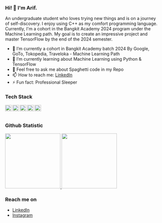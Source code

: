 ### Hi! 👋 I'm Arif.

An undergraduate student who loves trying new things and is on a journey of self-discovery. I enjoy using C++ as my comfort programming language. Currently, I'm a cohort in the Bangkit Academy 2024 program under the Machine Learning path. My goal is to create an impressive project and master TensorFlow by the end of the 2024 semester.

- 🔭 I’m currently a cohort in Bangkit Academy batch 2024 By Google, GoTo, Tokopedia, Traveloka - Machine Learning Path
- 🌱 I’m currently learning about Machine Learning using Python & TensorFlow
- 💬 Feel free to ask me about Spaghetti code in my Repo
- 📫 How to reach me: <a href="https://www.linkedin.com/in/arif-fathurrahman/">LinkedIn</a>
- ⚡ Fun fact: Professional Sleeper

### Tech Stack
  <a href="#"><img align="left" alt="JavaScript" title="JavaScript" width="21px" src="https://upload.wikimedia.org/wikipedia/commons/9/99/Unofficial_JavaScript_logo_2.svg" /></a>
  <a href="https://nodejs.org/"><img align="left" alt="NodeJS" title="NodeJS" width="21px" src="https://seeklogo.com/images/N/nodejs-logo-FBE122E377-seeklogo.com.png" /></a>
  <a href="https://reactjs.org/"><img align="left" alt="React" title="React" width="21px" src="https://cdn.worldvectorlogo.com/logos/react-2.svg" /></a>
  <a href="https://hapi.dev/"><img align="left" alt="Hapi" title="Hapi (NodeJS HTTP Framework)" width="21px" src="https://avatars.githubusercontent.com/u/3774533?s=200&v=4" /></a>
  <a href="https://nextjs.org/"><img align="left" alt="Next" title="Next (React SSR Framework)" width="21px" src="https://iconape.com/wp-content/files/gm/82643/svg/next-js.svg" /></a>
  <br>
  <br>
  
### Github Statistic
<p align="left">
<a href="https://github.com/ARiP001">
  <img height="180em" src="https://github-readme-stats-eight-theta.vercel.app/api?username=ARiP001&show_icons=true&theme=algolia&include_all_commits=true&count_private=true"/>
  <img height="180em" src="https://github-readme-stats-eight-theta.vercel.app/api/top-langs/?username=ARiP001&layout=compact&langs_count=8&theme=algolia"/>
</a>
</p>

### Reach me on
- <a href="https://www.linkedin.com/in/arif-fathurrahman/">LinkedIn</a>
- <a href="https://www.instagram.com/arif.fathur_/">Instagram</a>
